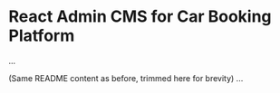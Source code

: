 # React Admin CMS for Car Booking Platform
...

(Same README content as before, trimmed here for brevity)
...
